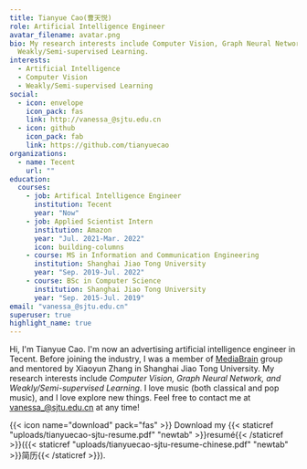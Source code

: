 ```yaml
---
title: Tianyue Cao(曹天悦)
role: Artificial Intelligence Engineer
avatar_filename: avatar.png
bio: My research interests include Computer Vision, Graph Neural Network,
  Weakly/Semi-supervised Learning.
interests:
  - Artificial Intelligence
  - Computer Vision
  - Weakly/Semi-supervised Learning
social:
  - icon: envelope
    icon_pack: fas
    link: http://vanessa_@sjtu.edu.cn
  - icon: github
    icon_pack: fab
    link: https://github.com/tianyuecao
organizations:
  - name: Tecent
    url: ""
education:
  courses:
    - job: Artifical Intelligence Engineer
      institution: Tecent
      year: "Now"
    - job: Applied Scientist Intern
      institution: Amazon
      year: "Jul. 2021-Mar. 2022"
      icon: building-columns
    - course: MS in Information and Communication Engineering
      institution: Shanghai Jiao Tong University
      year: "Sep. 2019-Jul. 2022"
    - course: BSc in Computer Science
      institution: Shanghai Jiao Tong University
      year: "Sep. 2015-Jul. 2019"
email: "vanessa_@sjtu.edu.cn"
superuser: true
highlight_name: true
---
```

Hi, I'm Tianyue Cao. I'm now an advertising artificial intelligence engineer in Tecent. Before joining the industry, I was a member of [MediaBrain](https://mediabrain.sjtu.edu.cn/) group and mentored by Xiaoyun Zhang in Shanghai Jiao Tong University. My research interests include *Computer Vision, Graph Neural Network, and Weakly/Semi-supervised Learning*. I love music (both classical and pop music), and I love explore new things. Feel free to contact me at [vanessa_@sjtu.edu.cn](http://vanessa_@sjtu.edu.cn) at any time!

{{< icon name="download" pack="fas" >}} Download my {{< staticref "uploads/tianyuecao-sjtu-resume.pdf" "newtab" >}}resumé{{< /staticref >}}({{< staticref "uploads/tianyuecao-sjtu-resume-chinese.pdf" "newtab" >}}简历{{< /staticref >}}).

